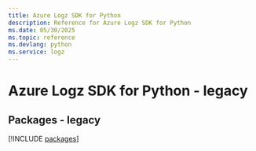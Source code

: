 ```yaml
---
title: Azure Logz SDK for Python
description: Reference for Azure Logz SDK for Python
ms.date: 05/30/2025
ms.topic: reference
ms.devlang: python
ms.service: logz
---
```

# Azure Logz SDK for Python - legacy
## Packages - legacy
[!INCLUDE [packages](logz-index.md)]